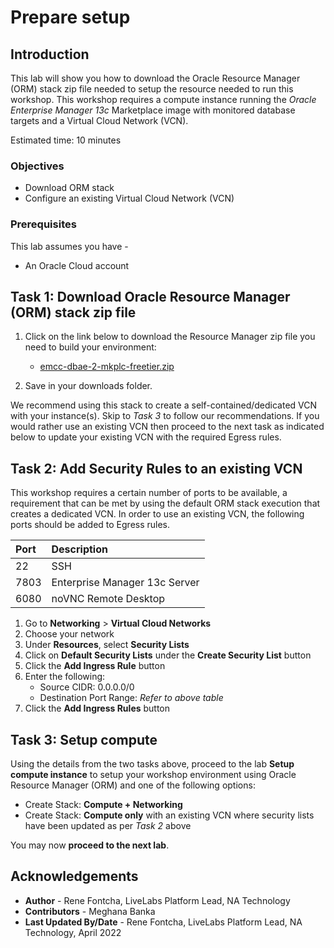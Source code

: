 # Prepare setup

## Introduction

This lab will show you how to download the Oracle Resource Manager (ORM) stack zip file needed to setup the resource needed to run this workshop. This workshop requires a compute instance running the *Oracle Enterprise Manager 13c* Marketplace image with monitored database targets and a Virtual Cloud Network (VCN).

Estimated time: 10 minutes

### Objectives

 -   Download ORM stack
 -   Configure an existing Virtual Cloud Network (VCN)

### Prerequisites

This lab assumes you have -
 -   An Oracle Cloud account

## Task 1: Download Oracle Resource Manager (ORM) stack zip file

1.  Click on the link below to download the Resource Manager zip file you need to build your environment:

	 - [emcc-dbae-2-mkplc-freetier.zip](https://objectstorage.us-ashburn-1.oraclecloud.com/p/45QlbADtilX7TE3zpYeOrVyF5StsG3AOfdFU4BAiwWesx-spDYOrIbF3xqDS2lDV/n/natdsecurity/b/stack/o/emcc-dbae-2-mkplc-freetier.zip)

1.  Save in your downloads folder.

We recommend using this stack to create a self-contained/dedicated VCN with your instance(s). Skip to *Task 3* to follow our recommendations. If you would rather use an existing VCN then proceed to the next task as indicated below to update your existing VCN with the required Egress rules.

## Task 2: Add Security Rules to an existing VCN   

This workshop requires a certain number of ports to be available, a requirement that can be met by using the default ORM stack execution that creates a dedicated VCN. In order to use an existing VCN, the following ports should be added to Egress rules.

| Port           | Description                           |
| :------------- | :------------------------------------ |
| 22             | SSH                                   |
| 7803           | Enterprise Manager 13c Server         |
| 6080           | noVNC Remote Desktop                  |

1.  Go to **Networking** &gt; **Virtual Cloud Networks**
1.  Choose your network
1.  Under **Resources**, select **Security Lists**
1.  Click on **Default Security Lists** under the **Create Security List** button
1.  Click the **Add Ingress Rule** button
1.  Enter the following:  
    - Source CIDR: 0.0.0.0/0
    - Destination Port Range: *Refer to above table*
1.  Click the **Add Ingress Rules** button

## Task 3: Setup compute   

Using the details from the two tasks above, proceed to the lab **Setup compute instance** to setup your workshop environment using Oracle Resource Manager (ORM) and one of the following options:

 -  Create Stack:  **Compute + Networking**
 -  Create Stack:  **Compute only** with an existing VCN where security lists have been updated as per *Task 2* above

You may now **proceed to the next lab**.

## Acknowledgements

- **Author** - Rene Fontcha, LiveLabs Platform Lead, NA Technology
- **Contributors** - Meghana Banka
- **Last Updated By/Date** - Rene Fontcha, LiveLabs Platform Lead, NA Technology, April 2022
